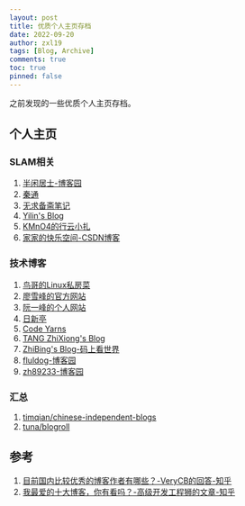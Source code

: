 ```yaml
---
layout: post
title: 优质个人主页存档
date: 2022-09-20
author: zxl19
tags: [Blog, Archive]
comments: true
toc: true
pinned: false
---
```


之前发现的一些优质个人主页存档。

<!-- more -->

## 个人主页

### SLAM相关

1. [半闲居士-博客园](https://www.cnblogs.com/gaoxiang12)
2. [秦通](https://qintong.xyz)
3. [无求备斋笔记](https://fzheng.me/cn/)
4. [Yilin's Blog](https://yilingui.xyz)
5. [KMnO4的行云小扎](https://wastoon.github.io)
6. [家家的快乐空间-CSDN博客](https://blog.csdn.net/m0_38144614)

### 技术博客

1. [鸟哥的Linux私房菜](https://linux.vbird.org)
2. [廖雪峰的官方网站](https://www.liaoxuefeng.com)
3. [阮一峰的个人网站](https://www.ruanyifeng.com)
4. [日新亭](https://www.fengerzh.com)
5. [Code Yarns](https://codeyarns.com)
6. [TANG ZhiXiong's Blog](http://blog.tangzhixiong.com)
7. [ZhiBing's Blog-码上看世界](https://azmddy.github.io)
8. [fluldog-博客园](https://www.cnblogs.com/fluidog)
9. [zh89233-博客园](https://www.cnblogs.com/love-zf)

### 汇总

1. [timqian/chinese-independent-blogs](https://github.com/timqian/chinese-independent-blogs)
2. [tuna/blogroll](https://github.com/tuna/blogroll)

## 参考

1. [目前国内比较优秀的博客作者有哪些？-VeryCB的回答-知乎](https://www.zhihu.com/question/19928148/answer/13378094)
2. [我最爱的十大博客，你有看吗？-高级开发工程狮的文章-知乎](https://zhuanlan.zhihu.com/p/377302681)
